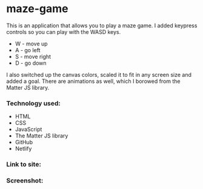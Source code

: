 # maze-game
 
This is an application that allows you to play a maze game. I added keypress controls so you can play with the WASD keys. 

- W - move up
- A - go left
- S - move right
- D - go down

I also switched up the canvas colors, scaled it to fit in any screen size and added a goal. There are animations as well, which I borowed from the Matter JS library. 


<h3>Technology used:</h3>

- HTML
- CSS
- JavaScript
- The Matter JS library
- GitHub
- Netlify

<h3>Link to site:</h3>



<h3>Screenshot:</h3>


